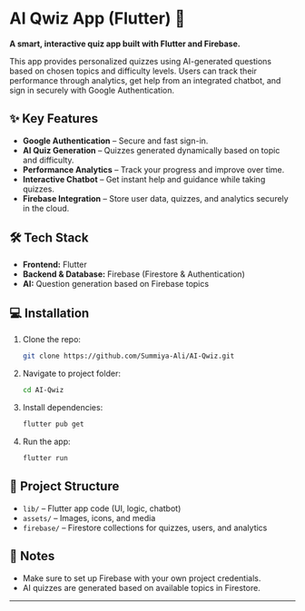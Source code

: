 

# AI Qwiz App (Flutter) 🚀

**A smart, interactive quiz app built with Flutter and Firebase.**

This app provides personalized quizzes using AI-generated questions based on chosen topics and difficulty levels. Users can track their performance through analytics, get help from an integrated chatbot, and sign in securely with Google Authentication.

## ✨ Key Features

* **Google Authentication** – Secure and fast sign-in.
* **AI Quiz Generation** – Quizzes generated dynamically based on topic and difficulty.
* **Performance Analytics** – Track your progress and improve over time.
* **Interactive Chatbot** – Get instant help and guidance while taking quizzes.
* **Firebase Integration** – Store user data, quizzes, and analytics securely in the cloud.

## 🛠️ Tech Stack

* **Frontend:** Flutter
* **Backend & Database:** Firebase (Firestore & Authentication)
* **AI:** Question generation based on Firebase topics

## 💻 Installation

1. Clone the repo:

   ```bash
   git clone https://github.com/Summiya-Ali/AI-Qwiz.git
   ```
2. Navigate to project folder:

   ```bash
   cd AI-Qwiz
   ```
3. Install dependencies:

   ```bash
   flutter pub get
   ```
4. Run the app:

   ```bash
   flutter run
   ```

## 📂 Project Structure

* `lib/` – Flutter app code (UI, logic, chatbot)
* `assets/` – Images, icons, and media
* `firebase/` – Firestore collections for quizzes, users, and analytics

## 📌 Notes

* Make sure to set up Firebase with your own project credentials.
* AI quizzes are generated based on available topics in Firestore.

---


